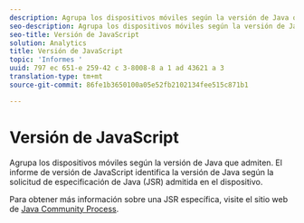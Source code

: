 ```yaml
---
description: Agrupa los dispositivos móviles según la versión de Java que admiten. El informe de versión de JavaScript identifica la versión de Java según la solicitud de especificación de Java (JSR) admitida en el dispositivo.
seo-description: Agrupa los dispositivos móviles según la versión de Java que admiten. El informe de versión de JavaScript identifica la versión de Java según la solicitud de especificación de Java (JSR) admitida en el dispositivo.
seo-title: Versión de JavaScript
solution: Analytics
title: Versión de JavaScript
topic: 'Informes '
uuid: 797 ec 651-e 259-42 c 3-8008-8 a 1 ad 43621 a 3
translation-type: tm+mt
source-git-commit: 86fe1b3650100a05e52fb2102134fee515c871b1

---
```



# Versión de JavaScript

Agrupa los dispositivos móviles según la versión de Java que admiten. El informe de versión de JavaScript identifica la versión de Java según la solicitud de especificación de Java (JSR) admitida en el dispositivo.

Para obtener más información sobre una JSR específica, visite el sitio web de [Java Community Process](https://jcp.org/en/jsr/overview).

